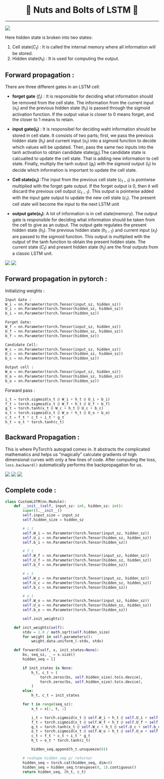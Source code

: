 <h1 align='center'>🔩 Nuts and Bolts of LSTM 🔩</h1>

* * * 
![](img/LSTM.png)

Here hidden state is broken into two states: 
1. Cell state($C_t$) : It is called the internal memory where all information will be stored.
2. Hidden state($h_t$) : It is used for computing the output. 

## Forward propagation : 

There are three different gates in an LSTM cell:
* **forget gate** ($f_t$) : It is responsible for deciding what information should be removed from the cell state.  The information from the current input ($x_t$) and the previous hidden state ($h_t$) is passed through the sigmoid activation function. If the output value is closer to 0 means forget, and the closer to 1 means to retain.

* **input gate($i_t$)** : It is responsibel for deciding waht information should be stored in cell state. 
It consists of two parts; first, we pass the previous hidden state ($h_t$) and current input ($x_t$) into a sigmoid function to decide which values will be updated. 
Then, pass the same two inputs into the tanh activation to obtain candidate state($g_t$).The candidate state is calcualted to update the cell state. That is adding new information to cell state. Finally, multiply the tanh output ($g_t$) with the sigmoid output ($i_t$) to decide which information is important to update the cell state. 
* **Cell state($c_t$)** :The input from the previous cell state ($c_{t-1}$) is pointwise multiplied with the forget gate output. If the forget output is 0, then it will discard the previous cell output ($c_{t-1}$). This output is pointwise added with the input gate output to update the new cell state ($c_t$). The present cell state will become the input to the next LSTM unit 
* **output gate($o_t$)**: A lot of information is in cell state(memory). The output gate is responsible for deciding what information should be taken from the cell to give as an output. The output gate regulates the present hidden state ($h_t$). The previous hidden state ($h_{t-1}$) and current input ($x_t$) are passed to the sigmoid function. This output is multiplied with the output of the tanh function to obtain the present hidden state. The current state ($C_t$) and present hidden state ($h_t$) are the final outputs from a classic LSTM unit.  

![](img/1.jpg)
![](img/2.jpg)



## Forward propagation in pytorch : 
Initializing weights : 
```python
Input Gate : 
W_i = nn.Parameter(torch.Tensor(input_sz, hidden_sz))
U_i = nn.Parameter(torch.Tensor(hidden_sz, hidden_sz))
b_i = nn.Parameter(torch.Tensor(hidden_sz))

Forget Gate: 
W_f = nn.Parameter(torch.Tensor(input_sz, hidden_sz))
U_f = nn.Parameter(torch.Tensor(hidden_sz, hidden_sz))
b_f = nn.Parameter(torch.Tensor(hidden_sz))

Candidate Cell:
W_c = nn.Parameter(torch.Tensor(input_sz, hidden_sz))
U_c = nn.Parameter(torch.Tensor(hidden_sz, hidden_sz))
b_c = nn.Parameter(torch.Tensor(hidden_sz))

Output cell : 
W_o = nn.Parameter(torch.Tensor(input_sz, hidden_sz))
U_o = nn.Parameter(torch.Tensor(hidden_sz, hidden_sz))
b_o = nn.Parameter(torch.Tensor(hidden_sz))
```
Forward pass : 
```python
i_t = torch.sigmoid(x_t @ W_i + h_t @ U_i + b_i)
f_t = torch.sigmoid(x_t @ W_f + h_t @ U_f + b_f)
g_t = torch.tanh(x_t @ W_c + h_t @ U_c + b_c)
o_t = torch.sigmoid(x_t @ W_o + h_t @ U_o + b_o)
c_t = f_t * c_t + i_t * g_t
h_t = o_t * torch.tanh(c_t)

```



<!-- 
$$
forget\;gate : f_t = \sigma(x_t\;U_f+ h_{t-1}\;W_f+b_f) 
$$
$$
input\;gate:i_t = \sigma(x_t\;U_i+ h_{t-1}\;W_i+b_i) 
$$
$$
Candidate\;gate:g_t = tanh(x_t\;U_g+ h_{t-1}\;W_g+b_g) 
$$
$$
output\;gate :o_t = \sigma(x_t\;U_o+ h_{t-1}\;W_o+b_o) 
$$

$$
cell\;state: c_{t} = f_t\;c_{t-1} + i_t \; g_t
$$

$$
hidden\;state: h_t = o_t\;tanh(c_t)
$$ -->


## Backward Propagation : 
This is where PyTorch’s autograd comes in. It abstracts the complicated mathematics and helps us “magically” calculate gradients of high dimensional curves with only a few lines of code.
After computing the loss, ```loss.backward()``` automatically performs the backpropagation for us.

![](img/3.jpg)
![](img/4.jpg)
![](img/5.jpg)

## Complete code : 
```python
class CustomLSTM(nn.Module):
    def __init__(self, input_sz: int, hidden_sz: int):
        super().__init__()
        self.input_size = input_sz
        self.hidden_size = hidden_sz

        # i_t
        self.W_i = nn.Parameter(torch.Tensor(input_sz, hidden_sz))
        self.U_i = nn.Parameter(torch.Tensor(hidden_sz, hidden_sz))
        self.b_i = nn.Parameter(torch.Tensor(hidden_sz))

        # f_t
        self.W_f = nn.Parameter(torch.Tensor(input_sz, hidden_sz))
        self.U_f = nn.Parameter(torch.Tensor(hidden_sz, hidden_sz))
        self.b_f = nn.Parameter(torch.Tensor(hidden_sz))

        # c_t
        self.W_c = nn.Parameter(torch.Tensor(input_sz, hidden_sz))
        self.U_c = nn.Parameter(torch.Tensor(hidden_sz, hidden_sz))
        self.b_c = nn.Parameter(torch.Tensor(hidden_sz))

        # o_t
        self.W_o = nn.Parameter(torch.Tensor(input_sz, hidden_sz))
        self.U_o = nn.Parameter(torch.Tensor(hidden_sz, hidden_sz))
        self.b_o = nn.Parameter(torch.Tensor(hidden_sz))

        self.init_weights()

    def init_weights(self):
        stdv = 1.0 / math.sqrt(self.hidden_size)
        for weight in self.parameters():
            weight.data.uniform_(-stdv, stdv)

    def forward(self, x, init_states=None):
        bs, seq_sz, _ = x.size()
        hidden_seq = []

        if init_states is None:
            h_t, c_t = (
                torch.zeros(bs, self.hidden_size).to(x.device),
                torch.zeros(bs, self.hidden_size).to(x.device),
            )
        else:
            h_t, c_t = init_states

        for t in range(seq_sz):
            x_t = x[:, t, :]

            i_t = torch.sigmoid(x_t @ self.W_i + h_t @ self.U_i + self.b_i)
            f_t = torch.sigmoid(x_t @ self.W_f + h_t @ self.U_f + self.b_f)
            g_t = torch.tanh(x_t @ self.W_c + h_t @ self.U_c + self.b_c)
            o_t = torch.sigmoid(x_t @ self.W_o + h_t @ self.U_o + self.b_o)
            c_t = f_t * c_t + i_t * g_t
            h_t = o_t * torch.tanh(c_t)

            hidden_seq.append(h_t.unsqueeze(0))

        # reshape hidden_seq p/ retornar
        hidden_seq = torch.cat(hidden_seq, dim=0)
        hidden_seq = hidden_seq.transpose(0, 1).contiguous()
        return hidden_seq, (h_t, c_t)

```
